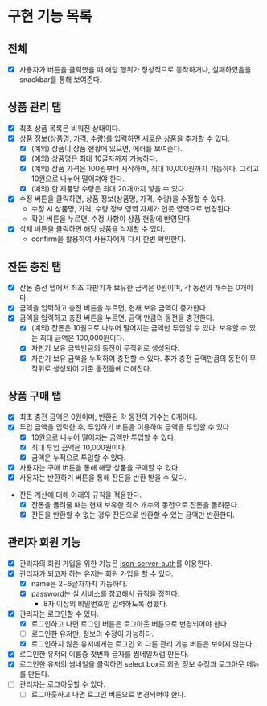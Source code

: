 # 구현 기능 목록

## 전체

- [x] 사용자가 버튼을 클릭했을 때 해당 행위가 정상적으로 동작하거나, 실패하였음을 snackbar를 통해 보여준다.

## 상품 관리 탭

- [x] 최초 상품 목록은 비워진 상태이다.
- [x] 상품 정보(상품명, 가격, 수량)를 입력하면 새로운 상품을 추가할 수 있다.
  - [x] (예외) 상품이 상품 현황에 있으면, 에러를 보여준다.
  - [x] (예외) 상품명은 최대 10글자까지 가능하다.
  - [x] (예외) 상품 가격은 100원부터 시작하며, 최대 10,000원까지 가능하다. 그리고 10원으로 나누어 떨어져야 한다.
  - [x] (예외) 한 제품당 수량은 최대 20개까지 넣을 수 있다.
- [x] 수정 버튼을 클릭하면, 상품 정보(상품명, 가격, 수량)을 수정할 수 있다.
  - 수정 시 상품명, 가격, 수량 정보 영역 자체가 인풋 영역으로 변경된다.
  - 확인 버튼을 누르면, 수정 사항이 상품 현황에 반영된다.
- [x] 삭제 버튼을 클릭하면 해당 상품을 삭제할 수 있다.
  - confirm을 활용하여 사용자에게 다시 한번 확인한다.

## 잔돈 충전 탭

- [x] 잔돈 충전 탭에서 최초 자판기가 보유한 금액은 0원이며, 각 동전의 개수는 0개이다.
- [x] 금액을 입력하고 충전 버튼을 누르면, 현재 보유 금액이 증가한다.
- [x] 금액을 입력하고 충전 버튼을 누르면, 금액 만큼의 동전을 충전한다.
  - [x] (예외) 잔돈은 10원으로 나누어 떨어지는 금액만 투입할 수 있다. 보유할 수 있는 최대 금액은 100,000원이다.
  - [x] 자판기 보유 금액만큼의 동전이 무작위로 생성된다.
  - [x] 자판기 보유 금액을 누적하여 충전할 수 있다. 추가 충전 금액만큼의 동전이 무작위로 생성되어 기존 동전들에 더해진다.

## 상품 구매 탭

- [x] 최초 충전 금액은 0원이며, 반환된 각 동전의 개수는 0개이다.
- [x] 투입 금액을 입력한 후, 투입하기 버튼을 이용하여 금액을 투입할 수 있다.
  - [x] 10원으로 나누어 떨어지는 금액만 투입할 수 있다.
  - [x] 최대 투입 금액은 10,000원이다.
  - [x] 금액은 누적으로 투입할 수 있다.
- [x] 사용자는 구매 버튼을 통해 해당 상품을 구매할 수 있다.
- [x] 사용자는 반환하기 버튼을 통해 잔돈을 반환 받을 수 있다.
- 잔돈 계산에 대해 아래의 규칙을 적용한다.
  - [x] 잔돈을 돌려줄 때는 현재 보유한 최소 개수의 동전으로 잔돈을 돌려준다.
  - [x] 잔돈을 반환할 수 없는 경우 잔돈으로 반환할 수 있는 금액만 반환한다.

## 관리자 회원 기능

- [x] 관리자의 회원 가입을 위한 기능은 [json-server-auth](https://www.npmjs.com/package/json-server-auth)를 이용한다.
- [x] 관리자가 되고자 하는 유저는 회원 가입을 할 수 있다.
  - [x] name은 2~6글자까지 가능하다.
  - [x] password는 실 서비스를 참고해서 규칙을 정한다.
    - 8자 이상의 비밀번호만 입력하도록 정했다.
- [x] 관리자는 로그인할 수 있다.
  - [x] 로그인하고 나면 로그인 버튼은 로그아웃 버튼으로 변경되어야 한다.
  - [ ] 로그인한 유저만, 정보의 수정이 가능하다.
  - [x] 로그인하지 않은 유저에게는 로그인 외 다른 관리 기능 버튼은 보이지 않는다.
- [x] 로그인한 유저의 이름중 첫번째 글자를 썸네일처럼 만든다.
- [x] 로그인한 유저의 썸네일을 클릭하면 select box로 회원 정보 수정과 로그아웃 메뉴를 만든다.
- [ ] 관리자는 로그아웃할 수 있다.
  - [ ] 로그아웃하고 나면 로그인 버튼으로 변경되어야 한다.
